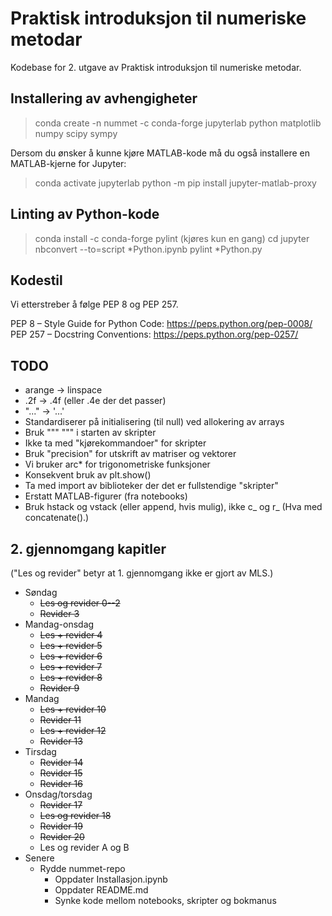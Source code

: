 # Praktisk introduksjon til numeriske metodar
Kodebase for 2. utgave av Praktisk introduksjon til numeriske metodar.

## Installering av avhengigheter
> conda create -n nummet -c conda-forge jupyterlab python matplotlib numpy scipy sympy

Dersom du ønsker å kunne kjøre MATLAB-kode må du også installere en MATLAB-kjerne for Jupyter:
> conda activate jupyterlab
> python -m pip install jupyter-matlab-proxy

## Linting av Python-kode
> conda install -c conda-forge pylint (kjøres kun en gang)
> cd <kapittel> 
> jupyter nbconvert --to=script *Python.ipynb
> pylint *Python.py

## Kodestil
Vi etterstreber å følge PEP 8 og PEP 257.

PEP 8 – Style Guide for Python Code: https://peps.python.org/pep-0008/
PEP 257 – Docstring Conventions: https://peps.python.org/pep-0257/

## TODO
* arange -> linspace
* .2f -> .4f (eller .4e der det passer)
* "..." -> '...'
* Standardiserer på initialisering (til null) ved allokering av arrays
* Bruk """ """ i starten av skripter
* Ikke ta med "kjørekommandoer" for skripter
* Bruk "precision" for utskrift av matriser og vektorer
* Vi bruker arc* for trigonometriske funksjoner
* Konsekvent bruk av plt.show()
* Ta med import av biblioteker der det er fullstendige "skripter"
* Erstatt MATLAB-figurer (fra notebooks)
* Bruk hstack og vstack (eller append, hvis mulig), ikke c_ og r_ (Hva med concatenate().)

## 2. gjennomgang kapitler
("Les og revider" betyr at 1. gjennomgang ikke er gjort av MLS.)

* Søndag
    * ~~Les og revider 0--2~~
    * ~~Revider 3~~
* Mandag-onsdag
    * ~~Les + revider 4~~
    * ~~Les + revider 5~~
    * ~~Les + revider 6~~
    * ~~Les + revider 7~~
    * ~~Les + revider 8~~
    * ~~Revider 9~~
* Mandag
    * ~~Les + revider 10~~
    * ~~Revider 11~~
    * ~~Les + revider 12~~
    * ~~Revider 13~~
* Tirsdag
    * ~~Revider 14~~
    * ~~Revider 15~~
    * ~~Revider 16~~
* Onsdag/torsdag
    * ~~Revider 17~~
    * ~~Les og revider 18~~
    * ~~Revider 19~~
    * ~~Revider 20~~
    * Les og revider A og B
* Senere
    * Rydde nummet-repo
        * Oppdater Installasjon.ipynb
        * Oppdater README.md
        * Synke kode mellom notebooks, skripter og bokmanus
